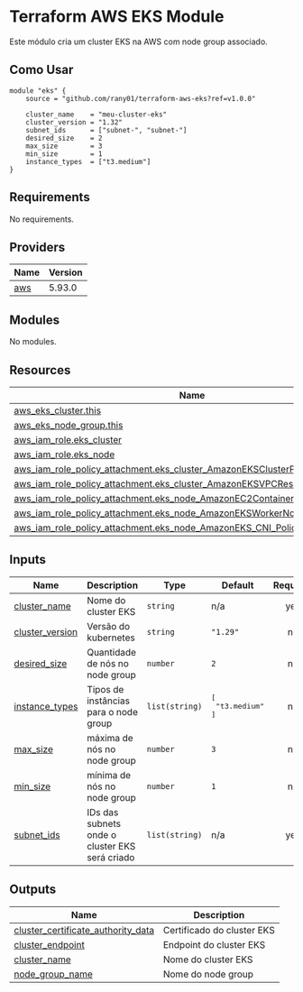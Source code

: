 # Terraform AWS EKS Module

Este módulo cria um cluster EKS na AWS com node group associado.

## Como Usar

```hcl
module "eks" {
    source = "github.com/rany01/terraform-aws-eks?ref=v1.0.0"

    cluster_name    = "meu-cluster-eks"
    cluster_version = "1.32"
    subnet_ids      = ["subnet-", "subnet-"]
    desired_size    = 2
    max_size        = 3
    min_size        = 1
    instance_types  = ["t3.medium"]
}

```

<!-- BEGIN_TF_DOCS -->
## Requirements

No requirements.

## Providers

| Name | Version |
|------|---------|
| <a name="provider_aws"></a> [aws](#provider\_aws) | 5.93.0 |

## Modules

No modules.

## Resources

| Name | Type |
|------|------|
| [aws_eks_cluster.this](https://registry.terraform.io/providers/hashicorp/aws/latest/docs/resources/eks_cluster) | resource |
| [aws_eks_node_group.this](https://registry.terraform.io/providers/hashicorp/aws/latest/docs/resources/eks_node_group) | resource |
| [aws_iam_role.eks_cluster](https://registry.terraform.io/providers/hashicorp/aws/latest/docs/resources/iam_role) | resource |
| [aws_iam_role.eks_node](https://registry.terraform.io/providers/hashicorp/aws/latest/docs/resources/iam_role) | resource |
| [aws_iam_role_policy_attachment.eks_cluster_AmazonEKSClusterPolicy](https://registry.terraform.io/providers/hashicorp/aws/latest/docs/resources/iam_role_policy_attachment) | resource |
| [aws_iam_role_policy_attachment.eks_cluster_AmazonEKSVPCResourceController](https://registry.terraform.io/providers/hashicorp/aws/latest/docs/resources/iam_role_policy_attachment) | resource |
| [aws_iam_role_policy_attachment.eks_node_AmazonEC2ContainerRegistryReadOnly](https://registry.terraform.io/providers/hashicorp/aws/latest/docs/resources/iam_role_policy_attachment) | resource |
| [aws_iam_role_policy_attachment.eks_node_AmazonEKSWorkerNodePolicy](https://registry.terraform.io/providers/hashicorp/aws/latest/docs/resources/iam_role_policy_attachment) | resource |
| [aws_iam_role_policy_attachment.eks_node_AmazonEKS_CNI_Policy](https://registry.terraform.io/providers/hashicorp/aws/latest/docs/resources/iam_role_policy_attachment) | resource |

## Inputs

| Name | Description | Type | Default | Required |
|------|-------------|------|---------|:--------:|
| <a name="input_cluster_name"></a> [cluster\_name](#input\_cluster\_name) | Nome do cluster EKS | `string` | n/a | yes |
| <a name="input_cluster_version"></a> [cluster\_version](#input\_cluster\_version) | Versão do kubernetes | `string` | `"1.29"` | no |
| <a name="input_desired_size"></a> [desired\_size](#input\_desired\_size) | Quantidade de nós no node group | `number` | `2` | no |
| <a name="input_instance_types"></a> [instance\_types](#input\_instance\_types) | Tipos de instâncias para o node group | `list(string)` | <pre>[<br/>  "t3.medium"<br/>]</pre> | no |
| <a name="input_max_size"></a> [max\_size](#input\_max\_size) | máxima de nós no node group | `number` | `3` | no |
| <a name="input_min_size"></a> [min\_size](#input\_min\_size) | mínima de nós no node group | `number` | `1` | no |
| <a name="input_subnet_ids"></a> [subnet\_ids](#input\_subnet\_ids) | IDs das subnets onde o cluster EKS será criado | `list(string)` | n/a | yes |

## Outputs

| Name | Description |
|------|-------------|
| <a name="output_cluster_certificate_authority_data"></a> [cluster\_certificate\_authority\_data](#output\_cluster\_certificate\_authority\_data) | Certificado do cluster EKS |
| <a name="output_cluster_endpoint"></a> [cluster\_endpoint](#output\_cluster\_endpoint) | Endpoint do cluster EKS |
| <a name="output_cluster_name"></a> [cluster\_name](#output\_cluster\_name) | Nome do cluster EKS |
| <a name="output_node_group_name"></a> [node\_group\_name](#output\_node\_group\_name) | Nome do node group |
<!-- END_TF_DOCS -->